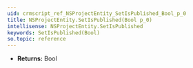 ```yaml
---
uid: crmscript_ref_NSProjectEntity_SetIsPublished_Bool_p_0
title: NSProjectEntity.SetIsPublished(Bool p_0)
intellisense: NSProjectEntity.SetIsPublished
keywords: SetIsPublished(Bool)
so.topic: reference
---
```



* **Returns:** Bool


